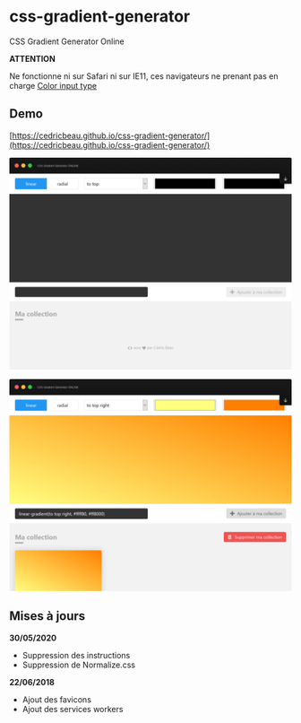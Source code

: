 # css-gradient-generator
CSS Gradient Generator Online

**ATTENTION**

Ne fonctionne ni sur Safari ni sur IE11, ces navigateurs ne prenant pas en charge [Color input type](https://caniuse.com/#feat=input-color)


## Demo

[https://cedricbeau.github.io/css-gradient-generator/](https://cedricbeau.github.io/css-gradient-generator/)

![Capture d'écran de CSS Gradient Generator Online]( https://github.com/cedricbeau/css-gradient-generator/blob/master/screen-gradient-01.png "Capture d'écran de TodoList")

![Capture d'écran de TodoList]( https://github.com/cedricbeau/css-gradient-generator/blob/master/screen-gradient-02.png "Capture d'écran de CSS Gradient Generator Online")

## Mises à jours

**30/05/2020**

* Suppression des instructions
* Suppression de Normalize.css

**22/06/2018**

* Ajout des favicons
* Ajout des services workers

